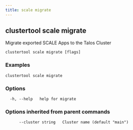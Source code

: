 ```yaml
---
title: scale migrate
---
```

## clustertool scale migrate

Migrate exported SCALE Apps to the Talos Cluster

```
clustertool scale migrate [flags]
```

### Examples

```
clustertool scale migrate
```

### Options

```
  -h, --help   help for migrate
```

### Options inherited from parent commands

```
      --cluster string   Cluster name (default "main")
```
